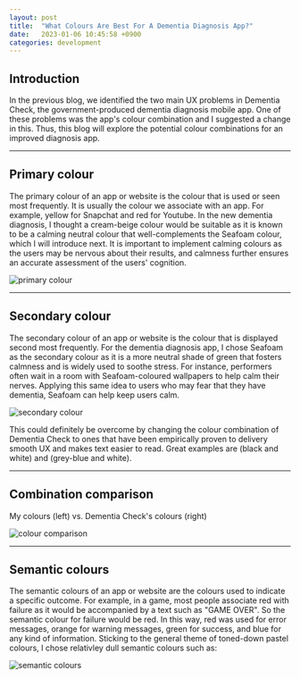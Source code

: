 ```yaml
---
layout: post
title:  "What Colours Are Best For A Dementia Diagnosis App?"
date:   2023-01-06 10:45:58 +0900
categories: development
---
```


## Introduction

In the previous blog, we identified the two main UX problems in Dementia Check, the government-produced dementia diagnosis mobile app. One of these problems was the app's colour combination and I suggested a change in this. Thus, this blog will explore the potential colour combinations for an improved diagnosis app. 

--- 
## Primary colour

The primary colour of an app or website is the colour that is used or seen most frequently. It is usually the colour we associate with an app. For example, yellow for Snapchat and red for Youtube. In the new dementia diagnosis, I thought a cream-beige colour would be suitable as it is known to be a calming neutral colour that well-complements the Seafoam colour, which I will introduce next. It is important to implement calming colours as the users may be nervous about their results, and calmness further ensures an accurate assessment of the users' cognition. 

![primary colour](https://res.cloudinary.com/dnld9xo3e/image/upload/v1673060375/Group_194_xpwqeg.jpg) 

---
## Secondary colour

The secondary colour of an app or website is the colour that is displayed second most frequently. For the dementia diagnosis app, I chose Seafoam as the secondary colour as it is a more neutral shade of green that fosters calmness and is widely used to soothe stress. For instance, performers often wait in a room with Seafoam-coloured wallpapers to help calm their nerves. Applying this same idea to users who may fear that they have dementia, Seafoam can help keep users calm.

![secondary colour](https://res.cloudinary.com/dnld9xo3e/image/upload/v1673060376/Group_195_yxkl1d.jpg)

This could definitely be overcome by changing the colour combination of Dementia Check to ones that have been empirically proven to delivery smooth UX and makes text easier to read. Great examples are (black and white) and (grey-blue and white).

---
## Combination comparison

My colours (left) vs. Dementia Check's colours (right)

![colour comparison](https://res.cloudinary.com/dnld9xo3e/image/upload/v1673060069/Group_192_l5w5zo.jpg)

---
## Semantic colours

The semantic colours of an app or website are the colours used to indicate a specific outcome. For example, in a game, most people associate red with failure as it would be accompanied by a text such as "GAME OVER". So the semantic colour for failure would be red. In this way, red was used for error messages, orange for warning messages, green for success, and blue for any kind of information. Sticking to the general theme of toned-down pastel colours, I chose relativley dull semantic colours such as:

![semantic colours](https://res.cloudinary.com/dnld9xo3e/image/upload/v1673060377/Group_193_uq0oyj.jpg)